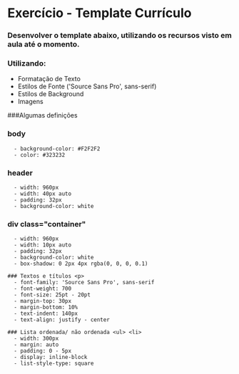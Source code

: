 # Exercício - Template Currículo

### Desenvolver o template abaixo, utilizando os recursos visto em aula até o momento.
### Utilizando:  
  - Formatação de Texto
  - Estilos de Fonte ('Source Sans Pro', sans-serif)
  - Estilos de Background
  - Imagens

###Algumas definições

  ### body
      - background-color: #F2F2F2
      - color: #323232
  ### header
      - width: 960px
      - width: 40px auto
      - padding: 32px
      - background-color: white
  
  ###  div class="container"
      - width: 960px
      - width: 10px auto
      - padding: 32px
      - background-color: white
      - box-shadow: 0 2px 4px rgba(0, 0, 0, 0.1)
  
    ### Textos e títulos <p>
      - font-family: 'Source Sans Pro', sans-serif
      - font-weight: 700
      - font-size: 25pt - 20pt
      - margin-top: 30px
      - margin-bottom: 10%
      - text-indent: 140px
      - text-align: justify - center
      
    ### Lista ordenada/ não ordenada <ul> <li>
      - width: 300px
      - margin: auto
      - padding: 0 - 5px
      - display: inline-block
      - list-style-type: square
